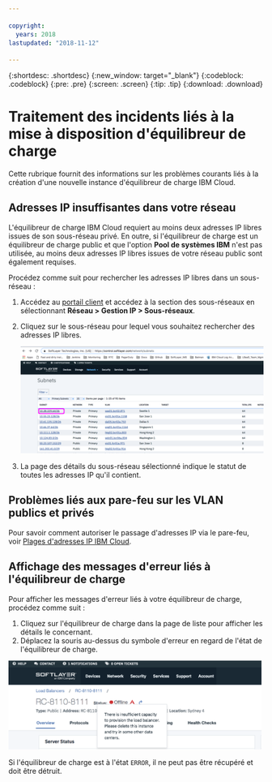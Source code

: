 ```yaml
---

copyright:
  years: 2018
lastupdated: "2018-11-12"

---
```


{:shortdesc: .shortdesc}
{:new_window: target="_blank"}
{:codeblock: .codeblock}
{:pre: .pre}
{:screen: .screen}
{:tip: .tip}
{:download: .download}

# Traitement des incidents liés à la mise à disposition d'équilibreur de charge
Cette rubrique fournit des informations sur les problèmes courants liés à la création d'une nouvelle instance d'équilibreur de charge IBM Cloud. 

## Adresses IP insuffisantes dans votre réseau
L'équilibreur de charge IBM Cloud requiert au moins deux adresses IP libres issues de son sous-réseau privé. En outre, si l'équilibreur de charge est un équilibreur de charge public et que l'option **Pool de systèmes IBM** n'est pas utilisée, au moins deux adresses IP libres issues de votre réseau public sont également requises.  

Procédez comme suit pour rechercher les adresses IP libres dans un sous-réseau :

1. Accédez au [portail client](https://control.softlayer.com) et accédez à la section des sous-réseaux en sélectionnant **Réseau > Gestion IP > Sous-réseaux**.

2. Cliquez sur le sous-réseau pour lequel vous souhaitez rechercher des adresses IP libres. 

	<img src="images/subnet_list.png" alt="drawing" style="width: 600px;"/>
		
3. La page des détails du sous-réseau sélectionné indique le statut de toutes les adresses IP qu'il contient. 

## Problèmes liés aux pare-feu sur les VLAN publics et privés
Pour savoir comment autoriser le passage d'adresses IP via le pare-feu, voir [Plages d'adresses IP IBM Cloud](/docs/infrastructure/hardware-firewall-dedicated/ips.html#ibm-cloud-ip-ranges). 
 
## Affichage des messages d'erreur liés à l'équilibreur de charge
Pour afficher les messages d'erreur liés à votre équilibreur de charge, procédez comme suit :

1. Cliquez sur l'équilibreur de charge dans la page de liste pour afficher les détails le concernant.  
2. Déplacez la souris au-dessus du symbole d'erreur en regard de l'état de l'équilibreur de charge. 

<img src="images/lbaas_error_message.png" alt="drawing" style="width: 500px;"/>

Si l'équilibreur de charge est à l'état `ERROR`, il ne peut pas être récupéré et doit être détruit. 
